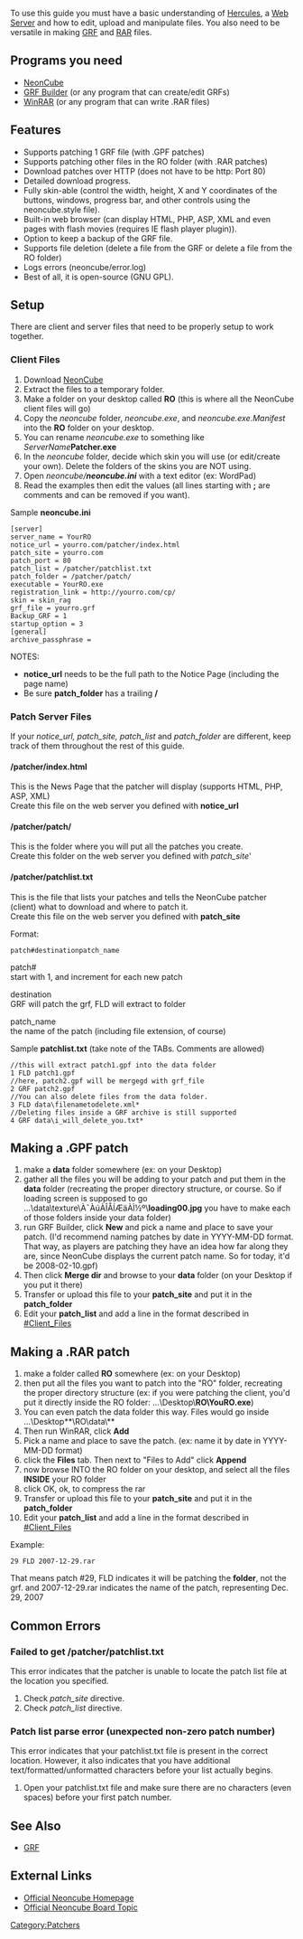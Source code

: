 To use this guide you must have a basic understanding of [Hercules](Hercules "wikilink"), a [Web
Server](https://en.wikipedia.org/wiki/Web_Server) and how to edit, upload and manipulate files. You also need to be versatile in
making [GRF](GRF "wikilink") and [RAR](https://en.wikipedia.org/wiki/RAR_(file_format)) files.

## Programs you need

- [NeonCube](http://www.paradox924x.com/mirrors.html)
- [GRF Builder](http://www.grfbuilder.com/#download) (or any program that can create/edit GRFs)
- [WinRAR](http://www.rarlab.com/download.htm) (or any program that can write .RAR files)

## Features

- Supports patching 1 GRF file (with .GPF patches)
- Supports patching other files in the RO folder (with .RAR patches)
- Download patches over HTTP (does not have to be http: Port 80)
- Detailed download progress.
- Fully skin-able (control the width, height, X and Y coordinates of the buttons, windows, progress bar, and other
  controls using the neoncube.style file).
- Built-in web browser (can display HTML, PHP, ASP, XML and even pages with flash movies (requires IE flash player
  plugin)).
- Option to keep a backup of the GRF file.
- Supports file deletion (delete a file from the GRF or delete a file from the RO folder)
- Logs errors (neoncube/error.log)
- Best of all, it is open-source (GNU GPL).

## Setup

There are client and server files that need to be properly setup to work together.

### Client Files

1.  Download [NeonCube](http://patch.neon-cube.net/index.php?page=download)
2.  Extract the files to a temporary folder.
3.  Make a folder on your desktop called **RO** (this is where all the NeonCube client files will go)
4.  Copy the *neoncube* folder, *neoncube.exe*, and *neoncube.exe.Manifest* into the **RO** folder on your desktop.
5.  You can rename *neoncube.exe* to something like *ServerName***Patcher.exe**
6.  In the *neoncube* folder, decide which skin you will use (or edit/create your own). Delete the folders of the skins
    you are NOT using.
7.  Open *neoncube/**neoncube.ini*** with a text editor (ex: WordPad)
8.  Read the examples then edit the values (all lines starting with **;** are comments and can be removed if you want).

Sample **neoncube.ini**

<tt>`[server]`  
`server_name = YourRO`  
`notice_url = yourro.com/patcher/index.html`  
`patch_site = yourro.com`  
`patch_port = 80`  
`patch_list = /patcher/patchlist.txt`  
`patch_folder = /patcher/patch/`  
`executable = YourRO.exe`  
`registration_link = http://yourro.com/cp/`  
`skin = skin_rag`  
`grf_file = yourro.grf`  
`Backup_GRF = 1`  
`startup_option = 3`  
`[general]`  
`archive_passphrase =`</tt>

NOTES:

- **notice_url** needs to be the full path to the Notice Page (including the page name)
- Be sure **patch_folder** has a trailing **/**

### Patch Server Files

If your *notice_url, patch_site, patch_list* and *patch_folder* are different, keep track of them throughout the rest of
this guide.

#### /patcher/index.html

This is the News Page that the patcher will display (supports HTML, PHP, ASP, XML)  
Create this file on the web server you defined with **notice_url**

#### /patcher/patch/

This is the folder where you will put all the patches you create.  
Create this folder on the web server you defined with *patch_site*'

#### /patcher/patchlist.txt

This is the file that lists your patches and tells the NeonCube patcher (client) what to download and where to patch
it.  
Create this file on the web server you defined with **patch_site**

Format:

`patch#`<TAB>`destination`<TAB>`patch_name`

patch#  
start with 1, and increment for each new patch

destination  
GRF will patch the grf, FLD will extract to folder

patch_name  
the name of the patch (including file extension, of course)

Sample **patchlist.txt** (take note of the TABs. Comments are allowed)

`//this will extract patch1.gpf into the data folder`  
`1 FLD patch1.gpf`  
`//here, patch2.gpf will be mergegd with grf_file`  
`2 GRF patch2.gpf`  
`//You can also delete files from the data folder.`  
`3 FLD data\filenametodelete.xml*`  
`//Deleting files inside a GRF archive is still supported`  
`4 GRF data\i_will_delete_you.txt*`

## Making a .GPF patch

1.  make a **data** folder somewhere (ex: on your Desktop)
2.  gather all the files you will be adding to your patch and put them in the **data** folder (recreating the proper
    directory structure, or course. So if loading screen is supposed to go
    ...\data\texture\À¯ÀúÀÎÅÍÆäÀÌ½º\\**loading00.jpg** you have to make each of those folders inside your data folder)
3.  run GRF Builder, click **New** and pick a name and place to save your patch. (I'd recommend naming patches by date
    in YYYY-MM-DD format. That way, as players are patching they have an idea how far along they are, since NeonCube
    displays the current patch name. So for today, it'd be 2008-02-10.gpf)
4.  Then click **Merge dir** and browse to your **data** folder (on your Desktop if you put it there)
5.  Transfer or upload this file to your **patch_site** and put it in the **patch_folder**
6.  Edit your **patch_list** and add a line in the format described in [\#Client_Files](#Client_Files "wikilink")

## Making a .RAR patch

1.  make a folder called **RO** somewhere (ex: on your Desktop)
2.  then put all the files you want to patch into the "RO" folder, recreating the proper directory structure (ex: if you
    were patching the client, you'd put it directly inside the RO folder: ...\Desktop\\**RO\YouRO.exe**)
3.  You can even patch the data folder this way. Files would go inside ...\Desktop**\RO\data\\**
4.  Then run WinRAR, click **Add**
5.  Pick a name and place to save the patch. (ex: name it by date in YYYY-MM-DD format)
6.  click the **Files** tab. Then next to "Files to Add" click **Append**
7.  now browse INTO the RO folder on your desktop, and select all the files **INSIDE** your RO folder
8.  click OK, ok, to compress the rar
9.  Transfer or upload this file to your **patch_site** and put it in the **patch_folder**
10. Edit your **patch_list** and add a line in the format described in [\#Client_Files](#Client_Files "wikilink")

Example:

`29 FLD 2007-12-29.rar`

That means patch \#29, FLD indicates it will be patching the **folder**, not the grf. and 2007-12-29.rar indicates the
name of the patch, representing Dec. 29, 2007

## Common Errors

### Failed to get /patcher/patchlist.txt

This error indicates that the patcher is unable to locate the patch list file at the location you specified.

1.  Check *patch_site* directive.
2.  Check *patch_list* directive.

### Patch list parse error (unexpected non-zero patch number)

This error indicates that your patchlist.txt file is present in the correct location. However, it also indicates that
you have additional text/formatted/unformatted characters before your list actually begins.

1.  Open your patchlist.txt file and make sure there are no characters (even spaces) before your first patch number.

## See Also

- [GRF](GRF "wikilink")

## External Links

- [Official Neoncube Homepage](http://patch.neon-cube.net/)
- [Official Neoncube Board Topic](http://www.eathena.ws/board/index.php?showtopic=130342)

[Category:Patchers](Category:Patchers "wikilink")
